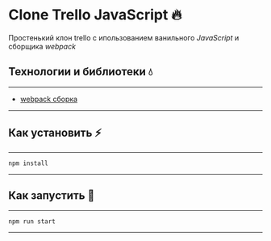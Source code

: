 # Clone Trello JavaScript :fire:

Простенький клон trello с ипользованием ванильного *JavaScript* и сборщика *webpack*

## Технологии и библиотеки :droplet:
___
+ [webpack сборка](https://github.com/maksim-leskin/learn-wp)
___

## Как установить :zap:
___
```console
npm install
```
___
## Как запустить 🚀
___
```console
npm run start
```
___
